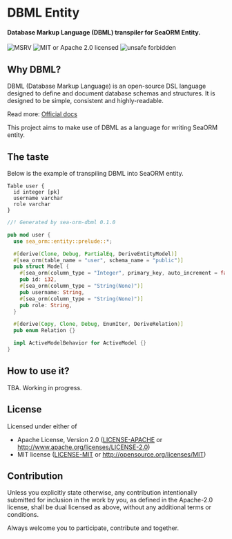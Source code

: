 # DBML Entity

#### Database Markup Language (DBML) transpiler for SeaORM Entity.

![MSRV](https://img.shields.io/badge/rustc-1.59+-ab6000.svg)
![MIT or Apache 2.0 licensed](https://img.shields.io/crates/l/sea-orm-dbml.svg)
![unsafe forbidden](https://img.shields.io/badge/unsafe-forbidden-success.svg)

## Why DBML?

DBML (Database Markup Language) is an open-source DSL language designed to define and document database schemas and structures. It is designed to be simple, consistent and highly-readable.

Read more: [Official docs](https://www.dbml.org/home/)

This project aims to make use of DBML as a language for writing SeaORM entity.

## The taste

Below is the example of transpiling DBML into SeaORM entity.

```dbml
Table user {
  id integer [pk]
  username varchar
  role varchar
}
```

```rust
//! Generated by sea-orm-dbml 0.1.0

pub mod user {
  use sea_orm::entity::prelude::*;

  #[derive(Clone, Debug, PartialEq, DeriveEntityModel)]
  #[sea_orm(table_name = "user", schema_name = "public")]
  pub struct Model {
    #[sea_orm(column_type = "Integer", primary_key, auto_increment = false)]
    pub id: i32,
    #[sea_orm(column_type = "String(None)")]
    pub username: String,
    #[sea_orm(column_type = "String(None)")]
    pub role: String,
  }

  #[derive(Copy, Clone, Debug, EnumIter, DeriveRelation)]
  pub enum Relation {}

  impl ActiveModelBehavior for ActiveModel {}
}

```

## How to use it?

TBA. Working in progress.

## License

Licensed under either of

- Apache License, Version 2.0
  ([LICENSE-APACHE](LICENSE-APACHE) or <http://www.apache.org/licenses/LICENSE-2.0>)
- MIT license
  ([LICENSE-MIT](LICENSE-MIT) or <http://opensource.org/licenses/MIT>)

## Contribution

Unless you explicitly state otherwise, any contribution intentionally submitted
for inclusion in the work by you, as defined in the Apache-2.0 license, shall be
dual licensed as above, without any additional terms or conditions.

Always welcome you to participate, contribute and together.
